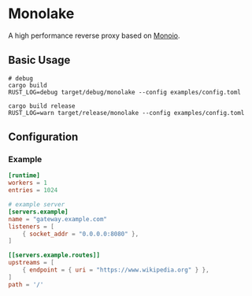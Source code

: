 # Monolake

A high performance reverse proxy based on [Monoio](http://github.com/bytedance/monoio).

## Basic Usage

```shell
# debug 
cargo build
RUST_LOG=debug target/debug/monolake --config examples/config.toml

cargo build release
RUST_LOG=warn target/release/monolake --config examples/config.toml
```

## Configuration

### Example

``` toml
[runtime]
workers = 1
entries = 1024

# example server
[servers.example]
name = "gateway.example.com"
listeners = [
    { socket_addr = "0.0.0.0:8080" },
]

[[servers.example.routes]]
upstreams = [
    { endpoint = { uri = "https://www.wikipedia.org" } },
]
path = '/'
```

